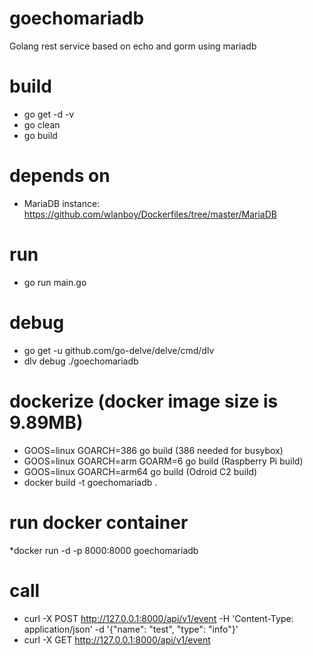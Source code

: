 # goechomariadb
Golang rest service based on echo and gorm using mariadb

# build
* go get -d -v
* go clean
* go build

# depends on
* MariaDB instance: https://github.com/wlanboy/Dockerfiles/tree/master/MariaDB

# run
* go run main.go

# debug
* go get -u github.com/go-delve/delve/cmd/dlv
* dlv debug ./goechomariadb

# dockerize (docker image size is 9.89MB)
* GOOS=linux GOARCH=386 go build (386 needed for busybox)
* GOOS=linux GOARCH=arm GOARM=6 go build (Raspberry Pi build)
* GOOS=linux GOARCH=arm64 go build (Odroid C2 build)
* docker build -t goechomariadb .

# run docker container
*docker run -d -p 8000:8000 goechomariadb

# call
* curl -X POST http://127.0.0.1:8000/api/v1/event -H 'Content-Type: application/json' -d '{"name": "test", "type": "info"}'
* curl -X GET http://127.0.0.1:8000/api/v1/event 

